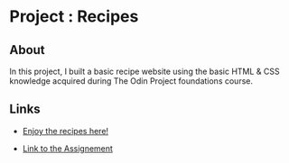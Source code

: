 # Project : Recipes

## About
In this project, I built a basic recipe website using the basic HTML & CSS knowledge acquired during The Odin Project foundations course.

## Links
- [Enjoy the recipes here!](https://fg-floriangirard.github.io/odin-recipes/)

- [Link to the Assignement](https://www.theodinproject.com/paths/foundations/courses/foundations/lessons/recipes)






